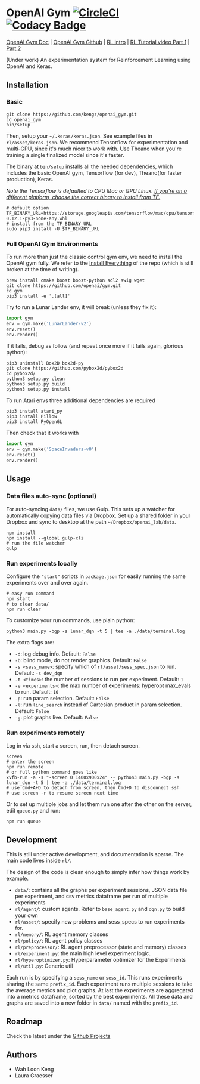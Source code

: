 # OpenAI Gym [![CircleCI](https://circleci.com/gh/kengz/openai_gym.svg?style=shield)](https://circleci.com/gh/kengz/openai_gym) [![Codacy Badge](https://api.codacy.com/project/badge/Grade/a0e6bbbb6c4845ccaab2db9aecfecbb0)](https://www.codacy.com/app/kengzwl/openai_gym?utm_source=github.com&amp;utm_medium=referral&amp;utm_content=kengz/openai_gym&amp;utm_campaign=Badge_Grade)

[OpenAI Gym Doc](https://gym.openai.com/docs) | [OpenAI Gym Github](https://github.com/openai/gym) | [RL intro](https://gym.openai.com/docs/rl) | [RL Tutorial video Part 1](https://youtu.be/qBhLoeijgtA) | [Part 2](https://youtu.be/wNSlZJGdodE)

(Under work) An experimentation system for Reinforcement Learning using OpenAI and Keras.


## Installation

### Basic

```shell
git clone https://github.com/kengz/openai_gym.git
cd openai_gym
bin/setup
```

Then, setup your `~/.keras/keras.json`. See example files in `rl/asset/keras.json`. We recommend Tensorflow for experimentation and multi-GPU, since it's much nicer to work with. Use Theano when you're training a single finalized model since it's faster.

The binary at `bin/setup` installs all the needed dependencies, which includes the basic OpenAI gym, Tensorflow (for dev), Theano(for faster production), Keras.

*Note the Tensorflow is defaulted to CPU Mac or GPU Linux. [If you're on a different platform, choose the correct binary to install from TF.](https://www.tensorflow.org/get_started/os_setup#pip_installation)*

```shell
# default option
TF_BINARY_URL=https://storage.googleapis.com/tensorflow/mac/cpu/tensorflow-0.12.1-py3-none-any.whl
# install from the TF_BINARY_URL
sudo pip3 install -U $TF_BINARY_URL
```

### Full OpenAI Gym Environments

To run more than just the classic control gym env, we need to install the OpenAI gym fully. We refer to the [Install Everything](https://github.com/openai/gym#installing-everything) of the repo (which is still broken at the time of writing).

```shell
brew install cmake boost boost-python sdl2 swig wget
git clone https://github.com/openai/gym.git
cd gym
pip3 install -e '.[all]'
```

Try to run a Lunar Lander env, it will break (unless they fix it):
```python
import gym
env = gym.make('LunarLander-v2')
env.reset()
env.render()
```

If it fails, debug as follow (and repeat once more if it fails again, glorious python):

```shell
pip3 uninstall Box2D box2d-py
git clone https://github.com/pybox2d/pybox2d
cd pybox2d/
python3 setup.py clean
python3 setup.py build
python3 setup.py install
```

To run Atari envs three additional dependencies are required

```shell
pip3 install atari_py
pip3 install Pillow
pip3 install PyOpenGL
```

Then check that it works with
```python
import gym
env = gym.make('SpaceInvaders-v0')
env.reset()
env.render()
```

## Usage

### Data files auto-sync (optional)

For auto-syncing `data/` files, we use Gulp. This sets up a watcher for automatically copying data files via Dropbox. Set up a shared folder in your Dropbox and sync to desktop at the path `~/Dropbox/openai_lab/data`.

```shell
npm install
npm install --global gulp-cli
# run the file watcher
gulp
```

### Run experiments locally

Configure the `"start"` scripts in `package.json` for easily running the same experiments over and over again.

```shell
# easy run command
npm start
# to clear data/
npm run clear
```

To customize your run commands, use plain python:

```shell
python3 main.py -bgp -s lunar_dqn -t 5 | tee -a ./data/terminal.log
```

The extra flags are:

- `-d`: log debug info. Default: `False`
- `-b`: blind mode, do not render graphics. Default: `False`
- `-s <sess_name>`: specify which of `rl/asset/sess_spec.json` to run. Default: `-s dev_dqn`
- `-t <times>`: the number of sessions to run per experiment. Default: `1`
- `-e <experiments>`: the max number of experiments: hyperopt max_evals to run. Default: `10`
- `-p`: run param selection. Default: `False`
- `-l`: run `line_search` instead of Cartesian product in param selection. Default: `False`
- `-g`: plot graphs live. Default: `False`

### Run experiments remotely

Log in via ssh, start a screen, run, then detach screen.

```shell
screen
# enter the screen
npm run remote
# or full python command goes like
xvfb-run -a -s "-screen 0 1400x900x24" -- python3 main.py -bgp -s lunar_dqn -t 5 | tee -a ./data/terminal.log
# use Cmd+A+D to detach from screen, then Cmd+D to disconnect ssh
# use screen -r to resume screen next time
```

Or to set up multiple jobs and let them run one after the other on the server, edit `queue.py` and run:

```shell
npm run queue
```


## Development

This is still under active development, and documentation is sparse. The main code lives inside `rl/`.

The design of the code is clean enough to simply infer how things work by example.

- `data/`: contains all the graphs per experiment sessions, JSON data file per experiment, and csv metrics dataframe per run of multiple experiments
- `rl/agent/`: custom agents. Refer to `base_agent.py` and `dqn.py` to build your own
- `rl/asset/`: specify new problems and sess_specs to run experiments for.
- `rl/memory/`: RL agent memory classes
- `rl/policy/`: RL agent policy classes
- `rl/preprocessor/`: RL agent preprocessor (state and memory) classes
- `rl/experiment.py`: the main high level experiment logic.
- `rl/hyperoptimizer.py`: Hyperparameter optimizer for the Experiments
- `rl/util.py`: Generic util

Each run is by specifying a `sess_name` or `sess_id`. This runs experiments sharing the same `prefix_id`. Each experiment runs multiple sessions to take the average metrics and plot graphs. At last the experiments are aggregated into a metrics dataframe, sorted by the best experiments. All these data and graphs are saved into a new folder in `data/` named with the `prefix_id`.


## Roadmap

Check the latest under the [Github Projects](https://github.com/kengz/openai_gym/projects)

## Authors

- Wah Loon Keng
- Laura Graesser

